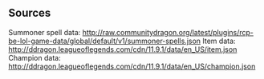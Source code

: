 ## Sources

Summoner spell data: http://raw.communitydragon.org/latest/plugins/rcp-be-lol-game-data/global/default/v1/summoner-spells.json
Item data: http://ddragon.leagueoflegends.com/cdn/11.9.1/data/en_US/item.json
Champion data: http://ddragon.leagueoflegends.com/cdn/11.9.1/data/en_US/champion.json